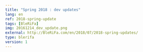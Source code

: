 ```yaml
---
title: "Spring 2018 : dev updates"
lang: en
ref: 2018-spring-update
tags: [BleRiFa]
img: 20161214_dev_update.png
external: http://BleRiFa.com/en/2018/07/2018-spring-updates/
type: blerifa
version: 1
---
```

